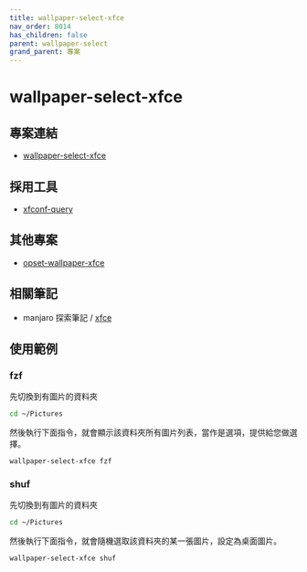 ```yaml
---
title: wallpaper-select-xfce
nav_order: 8014
has_children: false
parent: wallpaper-select
grand_parent: 專案
---
```


# wallpaper-select-xfce


## 專案連結

* [wallpaper-select-xfce](https://github.com/samwhelp/note-about-fzf/tree/gh-pages/_demo/project/wallpaper-select/wallpaper-select-xfce)


## 採用工具

* [xfconf-query](https://docs.xfce.org/xfce/xfconf/xfconf-query)


## 其他專案

* [opset-wallpaper-xfce](https://samwhelp.github.io/note-about-wallpaper/read/project/opset-wallpaper/opset-wallpaper-xfce.html)


## 相關筆記

* manjaro 探索筆記 / [xfce](https://samwhelp.github.io/note-about-manjaro/read/adjustment/full/xfce.html)



## 使用範例

### fzf

先切換到有圖片的資料夾

``` sh
cd ~/Pictures
```

然後執行下面指令，就會顯示該資料夾所有圖片列表，當作是選項，提供給您做選擇。

```
wallpaper-select-xfce fzf
```


### shuf

先切換到有圖片的資料夾

``` sh
cd ~/Pictures
```

然後執行下面指令，就會隨機選取該資料夾的某一張圖片，設定為桌面圖片。

```
wallpaper-select-xfce shuf
```
